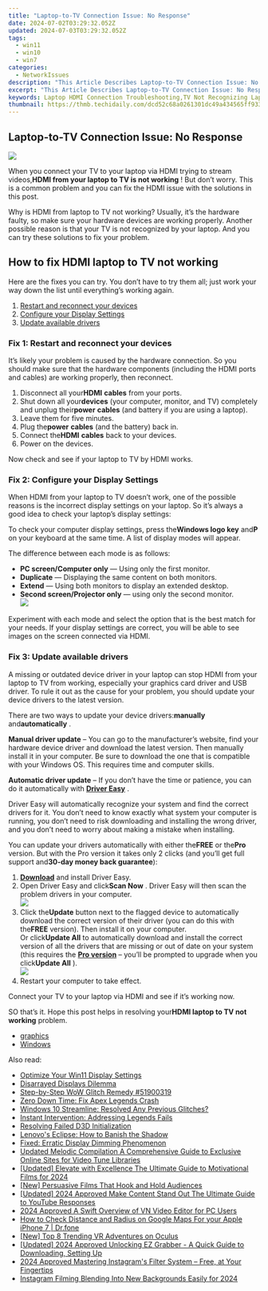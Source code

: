 ```yaml
---
title: "Laptop-to-TV Connection Issue: No Response"
date: 2024-07-02T03:29:32.052Z
updated: 2024-07-03T03:29:32.052Z
tags:
  - win11
  - win10
  - win7
categories:
  - NetworkIssues
description: "This Article Describes Laptop-to-TV Connection Issue: No Response"
excerpt: "This Article Describes Laptop-to-TV Connection Issue: No Response"
keywords: Laptop HDMI Connection Troubleshooting,TV Not Recognizing Laptop Display,Fixing No Response Issue Between Laptop & TV,Troubleshoot Laptops to TV Output Problem,Resolving Input Lag in Laptops Connected to TV,How to Enable Laptop Screen on TV,HDMI Connection Compatibility Issues
thumbnail: https://thmb.techidaily.com/dcd52c68a0261301dc49a434565ff933798115ab3a2be4caf338af3c874b626b.jpg
---
```


## Laptop-to-TV Connection Issue: No Response

![](https://images.drivereasy.com/wp-content/uploads/2018/03/img_5aa0dd4731ba1.jpg)

 When you connect your TV to your laptop via HDMI trying to stream videos,**HDMI from your laptop to TV is not working** ! But don’t worry. This is a common problem and you can fix the HDMI issue with the solutions in this post.

 Why is HDMI from laptop to TV not working? Usually, it’s the hardware faulty, so make sure your hardware devices are working properly. Another possible reason is that your TV is not recognized by your laptop. And you can try these solutions to fix your problem.

## How to fix HDMI laptop to TV not working

 Here are the fixes you can try. You don’t have to try them all; just work your way down the list until everything’s working again.

1. [Restart and reconnect your devices](#F1)
2. [Configure your Display Settings](#F2)
3. [Update available drivers](#F3)

### Fix 1: Restart and reconnect your devices

 It’s likely your problem is caused by the hardware connection. So you should make sure that the hardware components (including the HDMI ports and cables) are working properly, then reconnect.

1. Disconnect all your**HDMI** **cables** from your ports.
2. Shut down all your**devices** (your computer, monitor, and TV) completely and unplug their**power** **cables** (and battery if you are using a laptop).
3. Leave them for five minutes.
4. Plug the**power** **cables** (and the battery) back in.
5. Connect the**HDMI** **cables** back to your devices.
6. Power on the devices.

Now check and see if your laptop to TV by HDMI works.

### Fix 2: Configure your Display Settings

 When HDMI from your laptop to TV doesn’t work, one of the possible reasons is the incorrect display settings on your laptop. So it’s always a good idea to check your laptop’s display settings:

 To check your computer display settings, press the**Windows logo key** and**P** on your keyboard at the same time. A list of display modes will appear.

The difference between each mode is as follows:

* **PC screen/Computer only** — Using only the first monitor.
* **Duplicate** — Displaying the same content on both monitors.
* **Extend** — Using both monitors to display an extended desktop.
* **Second screen/Projector only** — using only the second monitor.  
![](https://images.drivereasy.com/wp-content/uploads/2019/01/img_5c453c1dab187.jpg)

 Experiment with each mode and select the option that is the best match for your needs. If your display settings are correct, you will be able to see images on the screen connected via HDMI.

### Fix 3: Update available drivers

 A missing or outdated device driver in your laptop can stop HDMI from your laptop to TV from working, especially your graphics card driver and USB driver. To rule it out as the cause for your problem, you should update your device drivers to the latest version.

 There are two ways to update your device drivers:**manually** and**automatically** .

**Manual driver update** – You can go to the manufacturer’s website, find your hardware device driver and download the latest version. Then manually install it in your computer. Be sure to download the one that is compatible with your Windows OS. This requires time and computer skills.

**Automatic driver update** – If you don’t have the time or patience, you can do it automatically with **[Driver Easy](https://tools.techidaily.com/drivereasy/download/)**  .

 Driver Easy will automatically recognize your system and find the correct drivers for it. You don’t need to know exactly what system your computer is running, you don’t need to risk downloading and installing the wrong driver, and you don’t need to worry about making a mistake when installing.

 You can update your drivers automatically with either the**FREE** or the**Pro** version. But with the Pro version it takes only 2 clicks (and you’ll get full support and**30-day money back guarantee**):

1. **[Download](https://tools.techidaily.com/drivereasy/download/)**  and install Driver Easy.
2. Open Driver Easy and click**Scan Now** . Driver Easy will then scan the problem drivers in your computer.  
![](https://images.drivereasy.com/wp-content/uploads/2019/01/img_5c453dbd898e6.jpg)
3. Click the**Update** button next to the flagged device to automatically download the correct version of their driver (you can do this with the**FREE** version). Then install it on your computer.  
 Or click**Update All** to automatically download and install the correct version of all the drivers that are missing or out of date on your system (this requires the **[Pro version](https://tools.techidaily.com/drivereasy/download/)**  – you’ll be prompted to upgrade when you click**Update All** ).  
![](https://images.drivereasy.com/wp-content/uploads/2019/01/img_5c453e3451066.jpg)
4. Restart your computer to take effect.

 Connect your TV to your laptop via HDMI and see if it’s working now.

 SO that’s it. Hope this post helps in resolving your**HDMI laptop to TV not working** problem.

* [graphics](https://tools.techidaily.com/drivereasy/download/)
* [Windows](https://tools.techidaily.com/drivereasy/download/)

<ins class="adsbygoogle"
     style="display:block"
     data-ad-format="autorelaxed"
     data-ad-client="ca-pub-7571918770474297"
     data-ad-slot="1223367746"></ins>



<ins class="adsbygoogle"
     style="display:block"
     data-ad-client="ca-pub-7571918770474297"
     data-ad-slot="8358498916"
     data-ad-format="auto"
     data-full-width-responsive="true"></ins>

<span class="atpl-alsoreadstyle">Also read:</span>
<div><ul>
<li><a href="https://network-issues.techidaily.com/optimize-your-win11-display-settings/"><u>Optimize Your Win11 Display Settings</u></a></li>
<li><a href="https://network-issues.techidaily.com/disarrayed-displays-dilemma/"><u>Disarrayed Displays Dilemma</u></a></li>
<li><a href="https://network-issues.techidaily.com/step-by-step-wow-glitch-remedy-51900319/"><u>Step-by-Step WoW Glitch Remedy #51900319</u></a></li>
<li><a href="https://network-issues.techidaily.com/zero-down-time-fix-apex-legends-crash/"><u>Zero Down Time: Fix Apex Legends Crash</u></a></li>
<li><a href="https://network-issues.techidaily.com/windows-10-streamline-resolved-any-previous-glitches/"><u>Windows 10 Streamline: Resolved Any Previous Glitches?</u></a></li>
<li><a href="https://network-issues.techidaily.com/instant-intervention-addressing-legends-fails/"><u>Instant Intervention: Addressing Legends Fails</u></a></li>
<li><a href="https://network-issues.techidaily.com/resolving-failed-d3d-initialization/"><u>Resolving Failed D3D Initialization</u></a></li>
<li><a href="https://network-issues.techidaily.com/lenovos-eclipse-how-to-banish-the-shadow/"><u>Lenovo's Eclipse: How to Banish the Shadow</u></a></li>
<li><a href="https://network-issues.techidaily.com/fixed-erratic-display-dimming-phenomenon/"><u>Fixed: Erratic Display Dimming Phenomenon</u></a></li>
<li><a href="https://audio-editing.techidaily.com/updated-melodic-compilation-a-comprehensive-guide-to-exclusive-online-sites-for-video-tune-libraries/"><u>Updated Melodic Compilation A Comprehensive Guide to Exclusive Online Sites for Video Tune Libraries</u></a></li>
<li><a href="https://vp-tips.techidaily.com/updated-elevate-with-excellence-the-ultimate-guide-to-motivational-films-for-2024/"><u>[Updated] Elevate with Excellence  The Ultimate Guide to Motivational Films for 2024</u></a></li>
<li><a href="https://extra-guidance.techidaily.com/new-persuasive-films-that-hook-and-hold-audiences/"><u>[New] Persuasive Films That Hook and Hold Audiences</u></a></li>
<li><a href="https://youtube-zero.techidaily.com/ed-2024-approved-make-content-stand-out-the-ultimate-guide-to-youtube-responses/"><u>[Updated] 2024 Approved  Make Content Stand Out  The Ultimate Guide to YouTube Responses</u></a></li>
<li><a href="https://ai-vdieo-software.techidaily.com/2024-approved-a-swift-overview-of-vn-video-editor-for-pc-users/"><u>2024 Approved A Swift Overview of VN Video Editor for PC Users</u></a></li>
<li><a href="https://ios-location-track.techidaily.com/how-to-check-distance-and-radius-on-google-maps-for-your-apple-iphone-7-drfone-by-drfone-virtual-ios/"><u>How to Check Distance and Radius on Google Maps For your Apple iPhone 7 | Dr.fone</u></a></li>
<li><a href="https://some-guidance.techidaily.com/new-top-8-trending-vr-adventures-on-oculus/"><u>[New] Top 8 Trending VR Adventures on Oculus</u></a></li>
<li><a href="https://digital-screen-recording.techidaily.com/updated-2024-approved-unlocking-ez-grabber-a-quick-guide-to-downloading-setting-up/"><u>[Updated] 2024 Approved  Unlocking EZ Grabber - A Quick Guide to Downloading, Setting Up</u></a></li>
<li><a href="https://instagram-clips.techidaily.com/2024-approved-mastering-instagrams-filter-system-free-at-your-fingertips/"><u>2024 Approved  Mastering Instagram's Filter System – Free, at Your Fingertips</u></a></li>
<li><a href="https://instagram-video-recordings.techidaily.com/instagram-filming-blending-into-new-backgrounds-easily-for-2024/"><u>Instagram Filming  Blending Into New Backgrounds Easily for 2024</u></a></li>
</ul></div>
